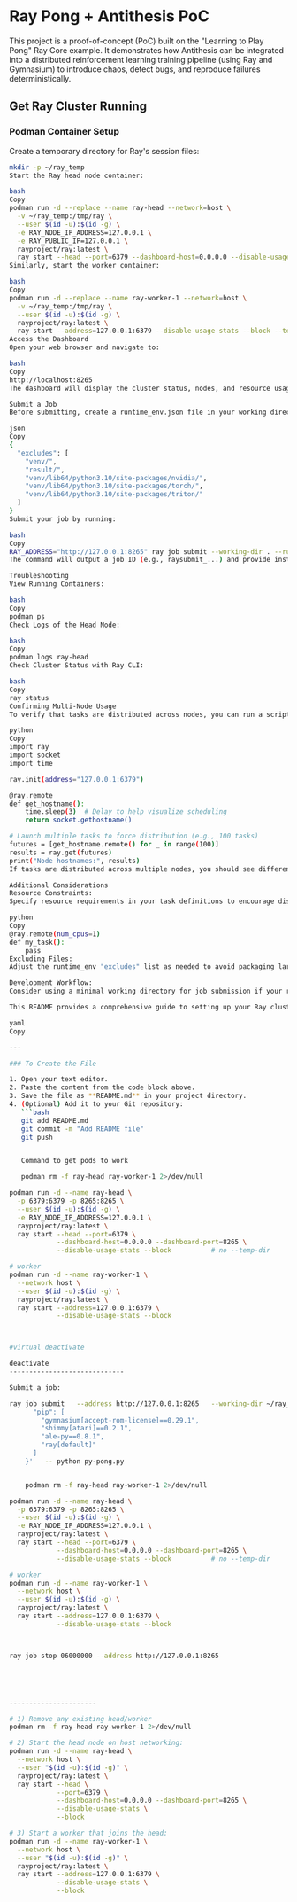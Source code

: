 # Ray Pong + Antithesis PoC

This project is a proof-of-concept (PoC) built on the "Learning to Play Pong" Ray Core example. It demonstrates how Antithesis can be integrated into a distributed reinforcement learning training pipeline (using Ray and Gymnasium) to introduce chaos, detect bugs, and reproduce failures deterministically.

## Get Ray Cluster Running

### Podman Container Setup

Create a temporary directory for Ray's session files:

```bash
mkdir -p ~/ray_temp
Start the Ray head node container:

bash
Copy
podman run -d --replace --name ray-head --network=host \
  -v ~/ray_temp:/tmp/ray \
  --user $(id -u):$(id -g) \
  -e RAY_NODE_IP_ADDRESS=127.0.0.1 \
  -e RAY_PUBLIC_IP=127.0.0.1 \
  rayproject/ray:latest \
  ray start --head --port=6379 --dashboard-host=0.0.0.0 --disable-usage-stats --block --temp-dir=/tmp/ray
Similarly, start the worker container:

bash
Copy
podman run -d --replace --name ray-worker-1 --network=host \
  -v ~/ray_temp:/tmp/ray \
  --user $(id -u):$(id -g) \
  rayproject/ray:latest \
  ray start --address=127.0.0.1:6379 --disable-usage-stats --block --temp-dir=/tmp/ray
Access the Dashboard
Open your web browser and navigate to:

bash
Copy
http://localhost:8265
The dashboard will display the cluster status, nodes, and resource usage.

Submit a Job
Before submitting, create a runtime_env.json file in your working directory that excludes unnecessary large files. For example, create a file named runtime_env.json with the following content:

json
Copy
{
  "excludes": [
    "venv/",
    "result/",
    "venv/lib64/python3.10/site-packages/nvidia/",
    "venv/lib64/python3.10/site-packages/torch/",
    "venv/lib64/python3.10/site-packages/triton/"
  ]
}
Submit your job by running:

bash
Copy
RAY_ADDRESS="http://127.0.0.1:8265" ray job submit --working-dir . --runtime-env runtime_env.json -- python test.py
The command will output a job ID (e.g., raysubmit_...) and provide instructions to view logs and check the status.

Troubleshooting
View Running Containers:

bash
Copy
podman ps
Check Logs of the Head Node:

bash
Copy
podman logs ray-head
Check Cluster Status with Ray CLI:

bash
Copy
ray status
Confirming Multi-Node Usage
To verify that tasks are distributed across nodes, you can run a script that prints the hostnames of the nodes executing the tasks. For example:

python
Copy
import ray
import socket
import time

ray.init(address="127.0.0.1:6379")

@ray.remote
def get_hostname():
    time.sleep(3)  # Delay to help visualize scheduling
    return socket.gethostname()

# Launch multiple tasks to force distribution (e.g., 100 tasks)
futures = [get_hostname.remote() for _ in range(100)]
results = ray.get(futures)
print("Node hostnames:", results)
If tasks are distributed across multiple nodes, you should see different hostnames in the output.

Additional Considerations
Resource Constraints:
Specify resource requirements in your task definitions to encourage distribution. For example:

python
Copy
@ray.remote(num_cpus=1)
def my_task():
    pass
Excluding Files:
Adjust the runtime_env "excludes" list as needed to avoid packaging large, unnecessary files.

Development Workflow:
Consider using a minimal working directory for job submission if your repository contains many large files that are not required at runtime.

This README provides a comprehensive guide to setting up your Ray cluster with Podman, submitting jobs with a custom runtime environment to exclude large files, and verifying that distributed tasks are running across multiple nodes.

yaml
Copy

---

### To Create the File

1. Open your text editor.
2. Paste the content from the code block above.
3. Save the file as **README.md** in your project directory.
4. (Optional) Add it to your Git repository:
   ```bash
   git add README.md
   git commit -m "Add README file"
   git push


   Command to get pods to work

   podman rm -f ray-head ray-worker-1 2>/dev/null

podman run -d --name ray-head \
  -p 6379:6379 -p 8265:8265 \
  --user $(id -u):$(id -g) \
  -e RAY_NODE_IP_ADDRESS=127.0.0.1 \
  rayproject/ray:latest \
  ray start --head --port=6379 \
            --dashboard-host=0.0.0.0 --dashboard-port=8265 \
            --disable-usage-stats --block          # no --temp-dir

# worker
podman run -d --name ray-worker-1 \
  --network host \
  --user $(id -u):$(id -g) \
  rayproject/ray:latest \
  ray start --address=127.0.0.1:6379 \
            --disable-usage-stats --block



#virtual deactivate

deactivate
-----------------------------

Submit a job:

ray job submit   --address http://127.0.0.1:8265   --working-dir ~/ray_job   --runtime-env-json '{
      "pip": [
        "gymnasium[accept-rom-license]==0.29.1",
        "shimmy[atari]==0.2.1",
        "ale-py==0.8.1",
        "ray[default]"
      ]
    }'   -- python py-pong.py


    podman rm -f ray-head ray-worker-1 2>/dev/null

podman run -d --name ray-head \
  -p 6379:6379 -p 8265:8265 \
  --user $(id -u):$(id -g) \
  -e RAY_NODE_IP_ADDRESS=127.0.0.1 \
  rayproject/ray:latest \
  ray start --head --port=6379 \
            --dashboard-host=0.0.0.0 --dashboard-port=8265 \
            --disable-usage-stats --block          # no --temp-dir

# worker
podman run -d --name ray-worker-1 \
  --network host \
  --user $(id -u):$(id -g) \
  rayproject/ray:latest \
  ray start --address=127.0.0.1:6379 \
            --disable-usage-stats --block



ray job stop 06000000 --address http://127.0.0.1:8265





----------------------

# 1) Remove any existing head/worker
podman rm -f ray-head ray-worker-1 2>/dev/null

# 2) Start the head node on host networking:
podman run -d --name ray-head \
  --network host \
  --user "$(id -u):$(id -g)" \
  rayproject/ray:latest \
  ray start --head \
            --port=6379 \
            --dashboard-host=0.0.0.0 --dashboard-port=8265 \
            --disable-usage-stats \
            --block

# 3) Start a worker that joins the head:
podman run -d --name ray-worker-1 \
  --network host \
  --user "$(id -u):$(id -g)" \
  rayproject/ray:latest \
  ray start --address=127.0.0.1:6379 \
            --disable-usage-stats \
            --block
